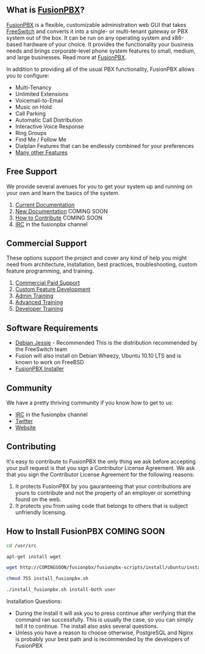 What is [FusionPBX](http://fusionpbx.com/)?
--------------------------------------
[FusionPBX](http://fusionpbx.com/) is a flexible, customizable administration web GUI that takes [FreeSwitch](http://freeswitch.org) and converts it into a single- or multi-tenant gateway or PBX system out of the box.
It can be run on any operating system and x86-based hardware of your choice.
It provides the functionality your business needs and brings corporate-level phone system features to small, medium, and large businesses. Read more at [FusionPBX](http://fusionpbx.com/).

In addition to providing all of the usual PBX functionality, FusionPBX allows you to configure:

- Multi-Tenancy
- Unlimited Extensions
- Voicemail-to-Email
- Music on Hold
- Call Parking
- Automatic Call Distribution
- Interactive Voice Response
- Ring Groups
- Find Me / Follow Me
- Dialplan Features that can be endlessly combined for your preferences
- [Many other Features](http://wiki.fusionpbx.com/index.php?title=Features)

Free Support
--------------------------------------
We provide several avenues for you to get your system up and running on your own and learn the basics of the system.

1. [Current Documentation](http://wiki.fusionpbx.com/index.php?title=Main_Page)
2. [New Documentation](http://fusionpbx-docs.readthedocs.org/en/latest/) COMING SOON
3. [How to Contribute](http://fusionpbx.com) COMING SOON
4. [IRC](http://webchat.freenode.net/) in the fusionpbx channel

Commercial Support
--------------------------------------
These options support the project and cover any kind of help you might need from architecture, installation, best practices, troubleshooting, custom feature programming, and training.

1. [Commercial Paid Support](http://fusionpbx.com/support.php) 
2. [Custom Feature Development](http://fusionpbx.com/support.php)
3. [Admin Training](http://fusionpbx.com)
4. [Advanced Training](http://fusionpbx.com)
5. [Developer Training](http://fusionpbx.com)

Software Requirements
--------------------------------------
- [Debian Jessie](http://cdimage.debian.org/debian-cd/8.1.0/amd64/iso-cd/debian-8.1.0-amd64-netinst.iso) - Recommended 
This is the distribution recommended by the FreeSwitch team
- Fusion will also install on Debian Wheezy, Ubuntu 10.10 LTS and is known to work on FreeBSD
- [FusionPBX Installer](http://fusionpbx.com)


Community
--------------------------------------
We have a pretty thriving community if you know how to get to us:

- [IRC](http://webchat.freenode.net/) in the fusionpbx channel
- [Twitter](http://twitter.com/fusionpbx) 
- [Website](http://fusionpbx.com)

Contributing
---------------------------------------
It's easy to contribute to FusionPBX the only thing we ask before accepting your pull request is that you sign a Contributor License Agreement. 
We ask that you sign the Contributor License Agreement for the following reasons:

1. It protects FusionPBX by you gauranteeing that your contributions are yours to contribute and not the property of an employer or something found on the web.
2. It protects you from using code that belongs to others that is subject unfriendly licensing.


How to Install FusionPBX  COMING SOON
----------------------------
```bash
cd /usr/src
```
```bash
apt-get install wget
```
```bash
wget http://COMINGSOON/fusionpbx/fusionpbx-scripts/install/ubuntu/install_fusionpbx.sh
```
```bash
chmod 755 install_fusionpbx.sh
```
```bash
./install_fusionpbx.sh install-both user
```

Installation Questions:
- During the install it will ask you to press continue after verifying that the command ran successfully. This is usually the case, so you can simply tell it to continue. The install also asks several questions. 
- Unless you have a reason to choose otherwise, PostgreSQL and Nginx is probably your best path and is recommended by the developers of FusionPBX
